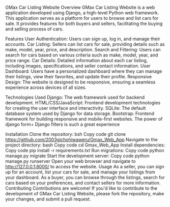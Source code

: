 GMax Car Listing Website
Overview
GMax Car Listing Website is a web application developed using Django, a high-level Python web framework. This application serves as a platform for users to browse and list cars for sale. It provides features for both buyers and sellers, facilitating the buying and selling process of cars.

Features
User Authentication: Users can sign up, log in, and manage their accounts.
Car Listing: Sellers can list cars for sale, providing details such as make, model, year, price, and description.
Search and Filtering: Users can search for cars based on various criteria such as make, model, year, and price range.
Car Details: Detailed information about each car listing, including images, specifications, and seller contact information.
User Dashboard: Users have a personalized dashboard where they can manage their listings, view their favorites, and update their profile.
Responsive Design: The website is designed to be responsive, ensuring a seamless experience across devices of all sizes.

Technologies Used
Django: The web framework used for backend development.
HTML/CSS/JavaScript: Frontend development technologies for creating the user interface and interactivity.
SQLite: The default database system used by Django for data storage.
Bootstrap: Frontend framework for building responsive and mobile-first websites.
The power of django form+ Django filters is such a great experience

Installation
Clone the repository:
bsh
Copy code
git clone https://github.com/2003gichohiwaweru/Gmax_Web_App
Navigate to the project directory:
bash
Copy code
cd Gmax_Web_App
Install dependencies:
Copy code
pip install -r requirements.txt
Run migrations:
Copy code
python manage.py migrate
Start the development server:
Copy code
python manage.py runserver
Open your web browser and navigate to http://127.0.0.1:8000/ to access the website.
Usage
As a seller, you can sign up for an account, list your cars for sale, and manage your listings from your dashboard.
As a buyer, you can browse through the listings, search for cars based on your preferences, and contact sellers for more information.
Contributing
Contributions are welcome! If you'd like to contribute to the development of GMax Car Listing Website, please fork the repository, make your changes, and submit a pull request.
